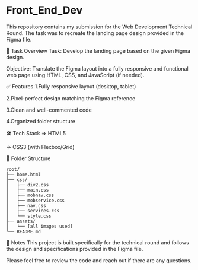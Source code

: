 # Front_End_Dev

This repository contains my submission for the Web Development Technical Round. The task was to recreate the landing page design provided in the Figma file.


📌 Task Overview
Task: Develop the landing page based on the given Figma design.

Objective: Translate the Figma layout into a fully responsive and functional web page using HTML, CSS, and JavaScript (if needed).


✅ Features
1.Fully responsive layout (desktop, tablet)

2.Pixel-perfect design matching the Figma reference

3.Clean and well-commented code

4.Organized folder structure


🛠️ Tech Stack
=> HTML5

=> CSS3 (with Flexbox/Grid)



📂 Folder Structure

```
root/
├── home.html
├── css/
│   ├── div2.css
│   ├── main.css
│   ├── mobnav.css
│   ├── mobservice.css
│   ├── nav.css
│   ├── services.css
│   └── style.css
├── assets/
│   └── [all images used]
└── README.md
```


🧾 Notes
This project is built specifically for the technical round and follows the design and specifications provided in the Figma file.

Please feel free to review the code and reach out if there are any questions.

